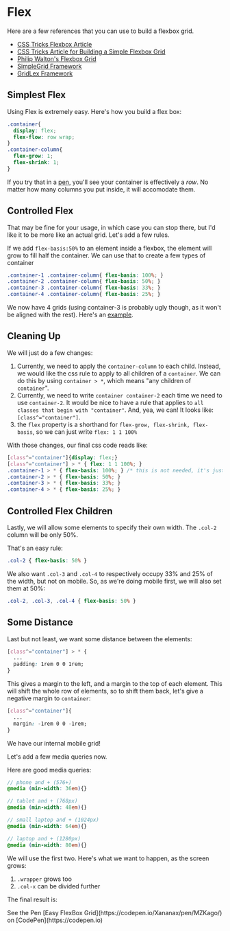# Flex

Here are a few references that you can use to build a flexbox grid.
- [CSS Tricks Flexbox Article](https://css-tricks.com/snippets/css/a-guide-to-flexbox/)
- [CSS Tricks Article for Building a Simple Flexbox Grid](https://css-tricks.com/dont-overthink-flexbox-grids/)
- [Philip Walton's Flexbox Grid](https://philipwalton.github.io/solved-by-flexbox/demos/grids/)
- [SimpleGrid Framework](https://simplegrid.io/)
- [GridLex Framework](http://gridlex.devlint.fr/)

## Simplest Flex

Using Flex is extremely easy. Here's how you build a flex box:

```css
.container{
  display: flex;
  flex-flow: row wrap;
}
.container-column{
  flex-grow: 1;
  flex-shrink: 1;
}
```
If you try that in a [pen](https://codepen.io/Xananax/pen/ZVQbxo?editors=1100), you'll see your container is effectively a *row*. No matter how many columns you put inside, it will accomodate them.

## Controlled Flex

That may be fine for your usage, in which case you can stop there, but I'd like it to be more like an actual grid. Let's add a few rules.

If we add `flex-basis:50%` to an element inside a flexbox, the element will grow to fill half the container. We can use that to create a few types of container

```css
.container-1 .container-column{ flex-basis: 100%; }
.container-2 .container-column{ flex-basis: 50%; }
.container-3 .container-column{ flex-basis: 33%; }
.container-4 .container-column{ flex-basis: 25%; }
```

We now have 4 grids (using container-3 is probably ugly though, as it won't be aligned with the rest). Here's an [example](https://codepen.io/Xananax/pen/oJbbvg?editors=1100).


## Cleaning Up

We will just do a few changes:

1. Currently, we need to apply the `container-column` to each child. Instead, we would like the css rule to apply to all children of a `container`. We can do this by using `container > *`, which means "any children of `container`".
2. Currently, we need to write `container container-2` each time we need to use `container-2`. It would be nice to have a rule that applies to `all classes that begin with "container"`. And, yea, we can! It looks like: `[class^="container"]`.
3. the `flex` property is a shorthand for `flex-grow, flex-shrink, flex-basis`, so we can just write `flex: 1 1 100%`

With those changes, our final css code reads like:

```css
[class^="container"]{display: flex;}
[class^="container"] > * { flex: 1 1 100%; }
.container-1 > * { flex-basis: 100%; } /* this is not needed, it's just here for clarity*/
.container-2 > * { flex-basis: 50%; }
.container-3 > * { flex-basis: 33%; }
.container-4 > * { flex-basis: 25%; }
```

## Controlled Flex Children

Lastly, we will allow some elements to specify their own width. The `.col-2` column will be only 50%.

That's an easy rule:

```css
.col-2 { flex-basis: 50% }
```

We also want `.col-3` and `.col-4` to respectively occupy 33% and 25% of the width, but not on mobile. So, as we're doing mobile first, we will also set them at 50%:

```css
.col-2, .col-3, .col-4 { flex-basis: 50% }
```

## Some Distance

Last but not least, we want some distance between the elements:

```css
[class^="container"] > * {
  ...
  padding: 1rem 0 0 1rem;
}
```

This gives a margin to the left, and a margin to the top of each element. This will shift the whole row of elements, so to shift them back, let's give a negative margin to `container`:

```css
[class^="container"]{
  ...
  margin: -1rem 0 0 -1rem;
}
```

We have our internal mobile grid!

Let's add a few media queries now.

Here are good media queries:

```scss
// phone and + (576+)
@media (min-width: 36em){}

// tablet and + (768px)
@media (min-width: 48em){}

// small laptop and + (1024px)
@media (min-width: 64em){}

// laptop and + (1280px)
@media (min-width: 80em){}
```

We will use the first two. Here's what we want to happen, as the screen grows:

1. `.wrapper` grows too
2. `.col-x` can be divided further

The final result is:

<p data-height="265" data-theme-id="0" data-slug-hash="MZKago" data-default-tab="css,result" data-user="Xananax" data-pen-title="Easy Flexbox Grid" class="codepen">See the Pen [Easy FlexBox Grid](https://codepen.io/Xananax/pen/MZKago/) on [CodePen](https://codepen.io)</p>
<script async src="https://static.codepen.io/assets/embed/ei.js"></script>

